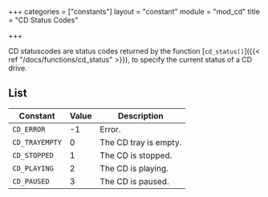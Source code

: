 +++
categories = ["constants"]
layout = "constant"
module = "mod_cd"
title = "CD Status Codes"

+++

CD statuscodes are status codes returned by the function [`cd_status()`]({{< ref "/docs/functions/cd_status" >}}), to specify the current status of a CD drive.

## List

| Constant | Value | Description |
|---|---|---|
| `CD_ERROR` | -1 | Error. |
| `CD_TRAYEMPTY` | 0 | The CD tray is empty. |
| `CD_STOPPED` | 1 | The CD is stopped. |
| `CD_PLAYING` | 2 | The CD is playing. |
| `CD_PAUSED` | 3 | The CD is paused. |
